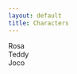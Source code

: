 ```yaml
---
layout: default
title: Characters
---
```


<div class="charselect">

  <div>Rosa</div>
  <div>Teddy</div>
  <div>Joco</div>

</div>

<script type="text/javascript" src="//code.jquery.com/jquery-1.11.0.min.js"></script>
<script type="text/javascript" src="//code.jquery.com/jquery-migrate-1.2.1.min.js"></script>
<script type="text/javascript" src="slick/slick.min.js"></script>

 <script type="text/javascript">
   $('.slider-for').slick({

 $('.slider-for').slick({

  slidesToShow: 1,
  slidesToScroll: 1,
  arrows: false,
  fade: true,
  asNavFor: '.slider-nav'
});
$('.slider-nav').slick({
  slidesToShow: 3,
  slidesToScroll: 1,
  asNavFor: '.slider-for',
  dots: true,
  centerMode: true,
  focusOnSelect: true
});
<<<<<<< HEAD
  </script>
